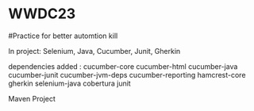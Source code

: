 # WWDC23

#Practice for better automtion kill

In project: Selenium, Java, Cucumber, Junit, Gherkin

dependencies added : cucumber-core cucumber-html cucumber-java cucumber-junit cucumber-jvm-deps cucumber-reporting hamcrest-core gherkin selenium-java cobertura junit

Maven Project
